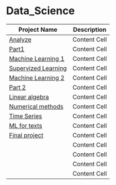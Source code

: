 # Data_Science
| Project Name  | Description |
| ------------- | ------------- |
| [Analyze](https://github.com/feldmansasha/Data_Science/blob/main/01.%20Analyze.ipynb)  | Content Cell  |
| [Part1](https://github.com/feldmansasha/Data_Science/blob/main/02.%20Part%201.ipynb)  | Content Cell  |
| [Machine Learning 1](https://github.com/feldmansasha/Data_Science/blob/main/03.%20Machine%20Learning.ipynb) | Content Cell |
| [Supervized Learning](https://github.com/feldmansasha/Data_Science/blob/main/04.%20Supervized%20learning.ipynb) | Content Cell|
| [Machine Learning 2](https://github.com/feldmansasha/Data_Science/blob/main/05.%20Machine%20learning.ipynb) | Content Cell|
| [Part 2](https://github.com/feldmansasha/Data_Science/blob/main/06.%20Part%202.ipynb) | Content Cell|
| [Linear algebra](https://github.com/feldmansasha/Data_Science/blob/main/07.%20Linear%20algebra.ipynb) | Content Cell|
| [Numerical methods](https://github.com/feldmansasha/Data_Science/blob/main/08.%20Numerical%20methods.ipynb) | Content Cell|
| [Time Series](https://github.com/feldmansasha/Data_Science/blob/main/09.%20Time%20series.ipynb) | Content Cell|
| [ML for texts](https://github.com/feldmansasha/Data_Science/blob/main/10.%20ML%20for%20texts.ipynb) | Content Cell|
| [Final project](https://github.com/feldmansasha/Data_Science/blob/main/11.%20Final%20project.ipynb) | Content Cell|
| []() | Content Cell|
| []() | Content Cell|
| []() | Content Cell|
| []() | Content Cell|
